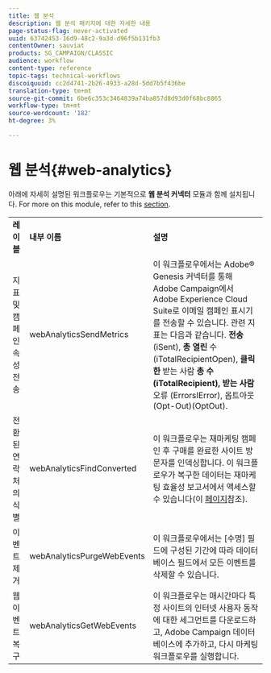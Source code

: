 ```yaml
---
title: 웹 분석
description: 웹 분석 패키지에 대한 자세한 내용
page-status-flag: never-activated
uuid: 63742453-16d9-48c2-9a3d-d96f5b131fb3
contentOwner: sauviat
products: SG_CAMPAIGN/CLASSIC
audience: workflow
content-type: reference
topic-tags: technical-workflows
discoiquuid: cc2d4741-2b26-4933-a28d-5dd7b5f436be
translation-type: tm+mt
source-git-commit: 6be6c353c3464839a74ba857d8d93d0f68bc8865
workflow-type: tm+mt
source-wordcount: '182'
ht-degree: 3%

---
```



# 웹 분석{#web-analytics}

아래에 자세히 설명된 워크플로우는 기본적으로 **웹 분석 커넥터** 모듈과 함께 설치됩니다. For more on this module, refer to this [section](../../platform/using/adobe-analytics-data-connector.md).

<table> 
 <tbody> 
  <tr> 
   <td> <strong>레이블</strong><br /> </td> 
   <td> <strong>내부 이름</strong><br /> </td> 
   <td> <strong>설명</strong><br /> </td> 
  </tr> 
  <tr> 
   <td> <span class="uicontrol">지표 및 캠페인 속성 전송</span> <br /> </td> 
   <td> <span class="uicontrol">webAnalyticsSendMetrics</span> <br /> </td> 
   <td> 이 워크플로우에서는 Adobe® Genesis 커넥터를 통해 Adobe Campaign에서 Adobe Experience Cloud Suite로 이메일 캠페인 표시기를 전송할 수 있습니다. 관련 지표는 다음과 같습니다. <strong>전송</strong> (iSent), <strong>총 열린</strong> 수(iTotalRecipientOpen), <strong>클릭한</strong> 받는 사람 <strong>총 수(iTotalRecipient), 받는 사람</strong> 오류 <strong></strong> (ErrorsIError), 옵트아웃(Opt-Out)(OptOut).<br /> </td> 
  </tr> 
  <tr> 
   <td> <span class="uicontrol">전환된 연락처의 식별</span> <br /> </td> 
   <td> <span class="uicontrol">webAnalyticsFindConverted</span> <br /> </td> 
   <td> 이 워크플로우는 재마케팅 캠페인 후 구매를 완료한 사이트 방문자를 인덱싱합니다. 이 워크플로우가 복구한 데이터는 <span class="uicontrol">재마케팅 효율성 보고서에서</span> 액세스할 수 있습니다(이 <a href="../../platform/using/adobe-analytics-data-connector.md#creating-a-re-marketing-campaign"> 페이지</a>참조). <br /> </td> 
  </tr> 
  <tr> 
   <td> <span class="uicontrol">이벤트 제거</span> <br /> </td> 
   <td> <span class="uicontrol">webAnalyticsPurgeWebEvents</span> <br /> </td> 
   <td> 이 워크플로우에서는 [수명] 필드에 구성된 기간에 따라 데이터베이스 필드에서 모든 이벤트를 삭제할 <span class="uicontrol">수</span> 있습니다. <br /> </td> 
  </tr> 
  <tr> 
   <td> <span class="uicontrol">웹 이벤트 복구</span> <br /> </td> 
   <td> <span class="uicontrol">webAnalyticsGetWebEvents</span> <br /> </td> 
   <td> 이 워크플로우는 매시간마다 특정 사이트의 인터넷 사용자 동작에 대한 세그먼트를 다운로드하고, Adobe Campaign 데이터베이스에 추가하고, 다시 마케팅 워크플로우를 실행합니다. <br /> </td> 
  </tr> 
 </tbody> 
</table>

